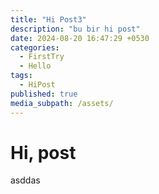 ```yaml
---
title: "Hi Post3"
description: "bu bir hi post"
date: 2024-08-20 16:47:29 +0530
categories:
  - FirstTry
  - Hello
tags:
  - HiPost
published: true
media_subpath: /assets/
---
```


# Hi, post
asddas